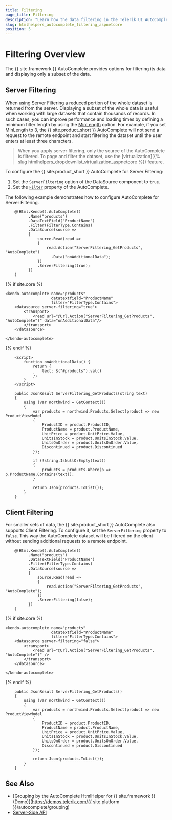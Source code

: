```yaml
---
title: Filtering
page_title: Filtering
description: "Learn how the data filtering in the Telerik UI AutoComplete component for {{ site.framework }} works."
slug: htmlhelpers_autocomplete_filtering_aspnetcore
position: 5
---
```


# Filtering Overview

The {{ site.framework }} AutoComplete provides options for filtering its data and displaying only a subset of the data.

## Server Filtering

When using Server Filtering a reduced portion of the whole dataset is returned from the server. Displaying a subset of the whole data is useful when working with large datasets that contain thousands of records. In such cases, you can improve performance and loading times by defining a minimum filter length by using the [MinLength](/api/kendo.mvc.ui.fluent/dropdownlistbuilder#minlengthsystemdouble) option. For example, if you set MinLength to 3, the {{ site.product_short }} AutoComplete will not send a request to the remote endpoint and start filtering the dataset until the user enters at least three characters.

> When you apply server filtering, only the source of the AutoComplete is filtered. To page and filter the dataset, use the [virtualization]({% slug htmlhelpers_dropdownlist_virtualization_aspnetcore %}) feature.

To configure the {{ site.product_short }} AutoComplete for Server Filtering:

1. Set the `ServerFiltering` option of the DataSource component to `true`.
1. Set the [`Filter`](/api/kendo.mvc.ui.fluent/dropdownlistbuilder#filterkendomvcuifiltertype) property of the AutoComplete.

The following example demonstrates how to configure AutoComplete for Server Filtering.

```HtmlHelper
    @(Html.Kendo().AutoComplete()
          .Name("products")
          .DataTextField("ProductName")
          .Filter(FilterType.Contains)
          .DataSource(source =>
          {
              source.Read(read =>
              {
                  read.Action("ServerFiltering_GetProducts", "AutoComplete")
                    .Data("onAdditionalData");
              })
              .ServerFiltering(true);
          })
    )
```
{% if site.core %}
```TagHelper
<kendo-autocomplete name="products"
                    datatextfield="ProductName"
                    filter="FilterType.Contains">
    <datasource server-filtering="true">
        <transport>
            <read url="@Url.Action("ServerFiltering_GetProducts", "AutoComplete")" data="onAdditionalData"/>
        </transport>
    </datasource>

</kendo-autocomplete>
```
{% endif %}
```JS script
    <script>
        function onAdditionalData() {
            return {
                text: $("#products").val()
            };
        }
    </script>
```
```Controller
    public JsonResult ServerFiltering_GetProducts(string text)
    {
        using (var northwind = GetContext())
        {
            var products = northwind.Products.Select(product => new ProductViewModel
            {
                ProductID = product.ProductID,
                ProductName = product.ProductName,
                UnitPrice = product.UnitPrice.Value,
                UnitsInStock = product.UnitsInStock.Value,
                UnitsOnOrder = product.UnitsOnOrder.Value,
                Discontinued = product.Discontinued
            });

            if (!string.IsNullOrEmpty(text))
            {
                products = products.Where(p => p.ProductName.Contains(text));
            }

            return Json(products.ToList());
        }
    }
```

## Client Filtering

For smaller sets of data, the {{ site.product_short }} AutoComplete also supports Client Filtering. To configure it, set the `ServerFiltering` property to `false`. This way the AutoComplete dataset will be filtered on the client without sending additional requests to a remote endpoint.

```HtmlHelper
    @(Html.Kendo().AutoComplete()
          .Name("products")
          .DataTextField("ProductName")
          .Filter(FilterType.Contains)
          .DataSource(source =>
          {
              source.Read(read =>
              {
                  read.Action("ServerFiltering_GetProducts", "AutoComplete");
              })
              .ServerFiltering(false);
          })
    )
```
{% if site.core %}
```TagHelper
<kendo-autocomplete name="products"
                    datatextfield="ProductName"
                    filter="FilterType.Contains">
    <datasource server-filtering="false">
        <transport>
            <read url="@Url.Action("ServerFiltering_GetProducts", "AutoComplete")" />
        </transport>
    </datasource>

</kendo-autocomplete>
```
{% endif %}
```Controller
    public JsonResult ServerFiltering_GetProducts()
    {
        using (var northwind = GetContext())
        {
            var products = northwind.Products.Select(product => new ProductViewModel
            {
                ProductID = product.ProductID,
                ProductName = product.ProductName,
                UnitPrice = product.UnitPrice.Value,
                UnitsInStock = product.UnitsInStock.Value,
                UnitsOnOrder = product.UnitsOnOrder.Value,
                Discontinued = product.Discontinued
            });

            return Json(products.ToList());
        }
    }
```

## See Also

* [Grouping by the AutoComplete HtmlHelper for {{ site.framework }} (Demo)](https://demos.telerik.com/{{ site.platform }}/autocomplete/grouping)
* [Server-Side API](/api/autocomplete)
